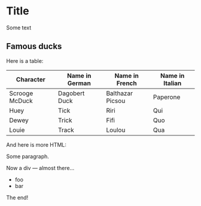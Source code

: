 # Title

Some text

## Famous ducks

Here is a table:

| Character      | Name in German   | Name in French   | Name in Italian   |
|----------------|------------------|------------------|-------------------|
| Scrooge McDuck | Dagobert Duck    | Balthazar Picsou | Paperone          |
| Huey           | Tick             | Riri             | Qui               |
| Dewey          | Trick            | Fifi             | Quo               |
| Louie          | Track            | Loulou           | Qua               |

And here is more HTML:

Some paragraph.

Now a div — almost there...

- foo
- bar

The end!
